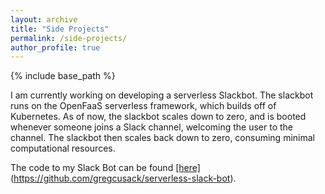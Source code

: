 ```yaml
---
layout: archive
title: "Side Projects"
permalink: /side-projects/
author_profile: true
---
```


{% include base_path %}


I am currently working on developing a serverless Slackbot.  The slackbot runs on the OpenFaaS serverless framework, which builds off of Kubernetes.  As of now, the slackbot scales down to zero, and is booted whenever someone joins a Slack channel, welcoming the user to the channel.  The slackbot then scales back down to zero, consuming minimal computational resources.

The code to my Slack Bot can be found <ins>[here]</ins>(https://github.com/gregcusack/serverless-slack-bot). 
  
